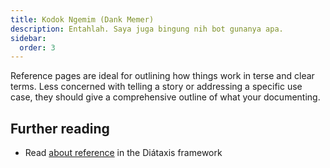 ```yaml
---
title: Kodok Ngemim (Dank Memer)
description: Entahlah. Saya juga bingung nih bot gunanya apa.
sidebar:
  order: 3
---
```


Reference pages are ideal for outlining how things work in terse and clear terms.
Less concerned with telling a story or addressing a specific use case, they should give a comprehensive outline of what your documenting.

## Further reading

- Read [about reference](https://diataxis.fr/reference/) in the Diátaxis framework
